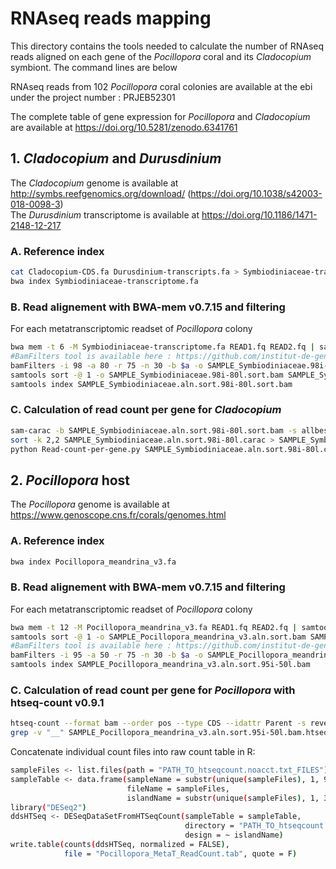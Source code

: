 # RNAseq reads mapping
This directory contains the tools needed to calculate the number of RNAseq reads aligned on each gene of the *Pocillopora* coral and its *Cladocopium* symbiont. 
The command lines are below  

RNAseq reads from 102 *Pocillopora* coral colonies are available at the ebi under the project number : PRJEB52301  

The complete table of gene expression for *Pocillopora* and *Cladocopium* are available at https://doi.org/10.5281/zenodo.6341761  

## 1. *Cladocopium* and *Durusdinium*

The *Cladocopium* genome is available at http://symbs.reefgenomics.org/download/ (https://doi.org/10.1038/s42003-018-0098-3)  
The *Durusdinium* transcriptome is available at  https://doi.org/10.1186/1471-2148-12-217  

### A. Reference index
```bash
cat Cladocopium-CDS.fa Durusdinium-transcripts.fa > Symbiodiniaceae-transcriptome.fa
bwa index Symbiodiniaceae-transcriptome.fa
```
### B. Read alignement with BWA-mem v0.7.15 and filtering
For each metatranscriptomic readset of *Pocillopora* colony  
```bash
bwa mem -t 6 -M Symbiodiniaceae-transcriptome.fa READ1.fq READ2.fq | samtools view -b -@ 6 -F 4 /dev/stdin -o SAMPLE_Symbiodiniaceae.aln.bam
#BamFilters tool is available here : https://github.com/institut-de-genomique/bamFilters
bamFilters -i 98 -a 80 -r 75 -n 30 -b $a -o SAMPLE_Symbiodiniaceae.98i-80l.bam
samtools sort -@ 1 -o SAMPLE_Symbiodiniaceae.98i-80l.sort.bam SAMPLE_Symbiodiniaceae.98i-80l.bam
samtools index SAMPLE_Symbiodiniaceae.aln.sort.98i-80l.sort.bam
```
### C. Calculation of read count per gene for *Cladocopium*
```bash
sam-carac -b SAMPLE_Symbiodiniaceae.aln.sort.98i-80l.sort.bam -s allbest -a -p -o SAMPLE_Symbiodiniaceae.aln.sort.98i-80l.carac
sort -k 2,2 SAMPLE_Symbiodiniaceae.aln.sort.98i-80l.carac > SAMPLE_Symbiodiniaceae.aln.sort.98i-80l.carac.sort
python Read-count-per-gene.py SAMPLE_Symbiodiniaceae.aln.sort.98i-80l.carac.sort Transcripts-length.tab SAMPLE_Symbiodiniaceae.aln.sort.98i-80l.readcount.tab
```

## 2. *Pocillopora* host

The *Pocillopora* genome is available at https://www.genoscope.cns.fr/corals/genomes.html

### A. Reference index
```bash
bwa index Pocillopora_meandrina_v3.fa
```
### B. Read alignement with BWA-mem v0.7.15 and filtering
For each metatranscriptomic readset of *Pocillopora* colony  
```bash
bwa mem -t 12 -M Pocillopora_meandrina_v3.fa READ1.fq READ2.fq | samtools view -b -@ 12 -F 4 /dev/stdin -o SAMPLE_Pocillopora_meandrina_v3.aln.bam
samtools sort -@ 1 -o SAMPLE_Pocillopora_meandrina_v3.aln.sort.bam SAMPLE_Pocillopora_meandrina_v3.aln.bam
#BamFilters tool is available here : https://github.com/institut-de-genomique/bamFilters
bamFilters -i 95 -a 50 -r 75 -n 30 -b $a -o SAMPLE_Pocillopora_meandrina_v3.aln.sort.95i-50l.bam
samtools index SAMPLE_Pocillopora_meandrina_v3.aln.sort.95i-50l.bam
```
### C. Calculation of read count per gene for *Pocillopora* with htseq-count v0.9.1
```bash
htseq-count --format bam --order pos --type CDS --idattr Parent -s reverse SAMPLE_Pocillopora_meandrina_v3.aln.sort.95i-50l.bam Pocillopora_meandrina_v3.1.annot.gff > SAMPLE_Pocillopora_meandrina_v3.aln.sort.95i-50l.bam.htseqcount.txt
grep -v "__" SAMPLE_Pocillopora_meandrina_v3.aln.sort.95i-50l.bam.htseqcount.txt > SAMPLE_Pocillopora_meandrina_v3.aln.sort.95i-50l.bam.htseqcount.noacct.txt
```
Concatenate individual count files into raw count table in R:
```bash
sampleFiles <- list.files(path = "PATH_TO_htseqcount.noacct.txt_FILES")
sampleTable <- data.frame(sampleName = substr(unique(sampleFiles), 1, 9), 
                          fileName = sampleFiles, 
                          islandName = substr(unique(sampleFiles), 1, 3))
library("DESeq2")
ddsHTSeq <- DESeqDataSetFromHTSeqCount(sampleTable = sampleTable,
                                       directory = "PATH_TO_htseqcount.noacct.txt_FILES",
                                       design = ~ islandName)
write.table(counts(ddsHTSeq, normalized = FALSE), 
            file = "Pocillopora_MetaT_ReadCount.tab", quote = F)
```
